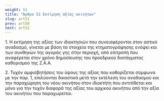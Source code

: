 ```yaml
---
weight: 51
title: "Άρθρο 51 Εκτίμηση αξίας ακινήτων"
slug: art51
prev: art50
next: art52
---
```


1\. Η εκτίμηση της αξίας των ιδιοκτησιών που συνεισφέρονται στον αστικό αναδασμό, γίνεται με βάση τα στοιχεία της κτηματογράφησης ενόψει και των συνθηκών της αγοράς γης στην περιοχή, από επιτροπή που αναφέρεται στον χρόνο δημοσίευσης του προεδρικού διατάγματος καθορισμού της Ζ.Α.Α.

2\. Τυχόν αμφισβητήσεις του ύψους της αξίας που καθορίζεται σύμφωνα με την παρ. 1, επιλύονται δικαστικά μετά την εκτέλεση του αναδασμού και την παραχώρηση του νέου ακινήτου στον ιδιοκτήτη που αντιτίθεται και μόνο για την τυχόν διαφορά της αξίας του αρχικού ακινήτου από την αξία του ακινήτου που παραχωρείται.


